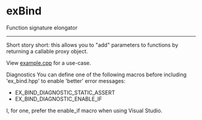 # exBind
Function signature elongator
***
Short story short: this allows you to "add" parameters to functions by returning a callable proxy object.

View [example.cpp](https://github.com/R3AL/exBind/blob/master/example.cpp) for a use-case.


Diagnostics
You can define one of the following macros before including 'ex_bind.hpp' to enable 'better' error messages:

+ EX_BIND_DIAGNOSTIC_STATIC_ASSERT
+ EX_BIND_DIAGNOSTIC_ENABLE_IF

I, for one, prefer the enable_if macro when using Visual Studio.
